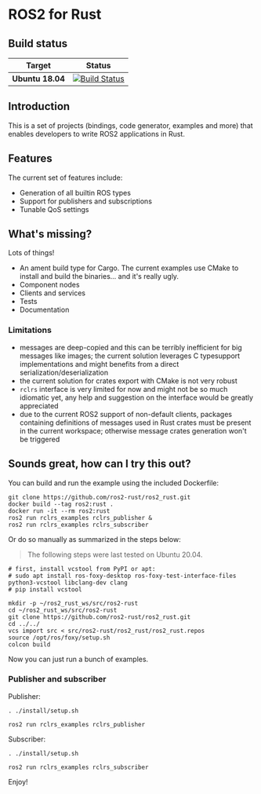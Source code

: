 ROS2 for Rust
=============

Build status
------------

| Target | Status |
|----------|--------|
| **Ubuntu 18.04** | [![Build Status](https://dev.azure.com/ros2-rust/ros2-rust/_apis/build/status/ros2-rust.ros2_rust?branchName=master)](https://dev.azure.com/ros2-rust/ros2-rust/_build/latest?definitionId=1&branchName=master) |

Introduction
------------

This is a set of projects (bindings, code generator, examples and more) that enables developers to write ROS2
applications in Rust.

Features
--------

The current set of features include:
- Generation of all builtin ROS types
- Support for publishers and subscriptions
- Tunable QoS settings

What's missing?
---------------

Lots of things!
- An ament build type for Cargo. The current examples use CMake to install and build the binaries... and it's really ugly.
- Component nodes
- Clients and services
- Tests
- Documentation

### Limitations

- messages are deep-copied and this can be terribly inefficient for big messages like images; the current solution leverages C typesupport implementations and might benefits from a direct serialization/deserialization
- the current solution for crates export with CMake is not very robust
- `rclrs` interface is very limited for now and might not be so much idiomatic yet, any help and suggestion on the interface would be greatly appreciated
- due to the current ROS2 support of non-default clients, packages containing definitions of messages used in Rust crates must be present in the current workspace; otherwise message crates generation won't be triggered

Sounds great, how can I try this out?
-------------------------------------

You can build and run the example using the included Dockerfile: 

```
git clone https://github.com/ros2-rust/ros2_rust.git
docker build --tag ros2:rust .
docker run -it --rm ros2:rust
ros2 run rclrs_examples rclrs_publisher &
ros2 run rclrs_examples rclrs_subscriber

```

Or do so manually as summarized in the steps below:

> The following steps were last tested on Ubuntu 20.04.

```
# first, install vcstool from PyPI or apt:
# sudo apt install ros-foxy-desktop ros-foxy-test-interface-files python3-vcstool libclang-dev clang
# pip install vcstool

mkdir -p ~/ros2_rust_ws/src/ros2-rust
cd ~/ros2_rust_ws/src/ros2-rust
git clone https://github.com/ros2-rust/ros2_rust.git
cd ../../
vcs import src < src/ros2-rust/ros2_rust/ros2_rust.repos
source /opt/ros/foxy/setup.sh
colcon build
```

Now you can just run a bunch of examples.

### Publisher and subscriber

Publisher:

```
. ./install/setup.sh

ros2 run rclrs_examples rclrs_publisher
```

Subscriber:

```
. ./install/setup.sh

ros2 run rclrs_examples rclrs_subscriber
```

Enjoy!
